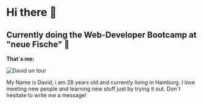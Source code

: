 # Hi there 👋
## Currently doing the Web-Developer Bootcamp at "neue Fische" 🐠

**That´s me:**

![David on tour](https://static.wikia.nocookie.net/penguinsofmadagascar/images/2/25/SkipperNew.png/revision/latest?cb=20220516220338)

My Name is David, i am 28 years old and currently living in Hamburg.
I love meeting new people and learning new stuff just by trying it out.
Don´t hesitate to write me a message!
